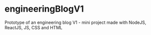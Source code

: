 # engineeringBlogV1
Prototype of an engineering blog V1 - mini project made with NodeJS, ReactJS, JS, CSS and HTML 
